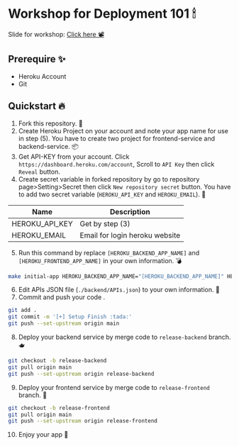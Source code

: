 # Workshop for Deployment 101 🕯

Slide for workshop: [Click here 📽](https://docs.google.com/presentation/d/1MHeoAMvZybnoHnq5ZNsvsez8UiL6MtUXBlD_Ev965cs/edit?usp=sharing)

## Prerequire ✨

-   Heroku Account
-   Git

## Quickstart 🔥

1. Fork this repository. 💾
2. Create Heroku Project on your account and note your app name for use in step (5). You have to create two project for frontend-service and backend-service. 📦
3. Get API-KEY from your account. Click `https://dashboard.heroku.com/account`, Scroll to `API Key` then click `Reveal` button.
4. Create secret variable in forked repository by go to repository page>Setting>Secret then click `New repository secret` button. You have to add two secret variable (`HEROKU_API_KEY` and `HEROKU_EMAIL`). 🎉

| Name           | Description                    |
| -------------- | ------------------------------ |
| HEROKU_API_KEY | Get by step (3)                |
| HEROKU_EMAIL   | Email for login heroku website |

5. Run this command by replace `[HEROKU_BACKEND_APP_NAME]` and `[HEROKU_FRONTEND_APP_NAME]` in your own information. 💣

```bash
make initial-app HEROKU_BACKEND_APP_NAME="[HEROKU_BACKEND_APP_NAME]" HEROKU_FRONTEND_APP_NAME="[HEROKU_FRONTEND_APP_NAME]"
```

6. Edit APIs JSON file (`./backend/APIs.json`) to your own information. 📝
7. Commit and push your code .

```bash
git add .
git commit -m '[+] Setup Finish :tada:'
git push --set-upstream origin main
```

8. Deploy your backend service by merge code to `release-backend` branch. 🫖

```bash
git checkout -b release-backend
git pull origin main
git push --set-upstream origin release-backend

```

9.  Deploy your frontend service by merge code to `release-frontend` branch. 🍙

```bash
git checkout -b release-frontend
git pull origin main
git push --set-upstream origin release-frontend
```

10. Enjoy your app 🚀
